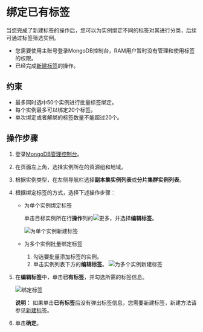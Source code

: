 # 绑定已有标签

当您完成了新建标签的操作后，您可以为实例绑定不同的标签对其进行分类，后续可通过标签筛选实例。

-   您需要使用主账号登录MongoDB控制台，RAM用户暂时没有管理和使用标签的权限。
-   已经完成[新建标签](/intl.zh-CN/用户指南/标签管理/新建标签.md)的操作。

## 约束

-   最多同时选中50个实例进行批量标签绑定。
-   每个实例最多可以绑定20个标签。
-   单次绑定或者解绑的标签数量不能超过20个。

## 操作步骤

1.  登录[MongoDB管理控制台](https://mongodb.console.aliyun.com/)。

2.  在页面左上角，选择实例所在的资源组和地域。

3.  根据实例类型，在左侧导航栏选择**副本集实例列表**或**分片集群实例列表**。

4.  根据绑定标签的方式，选择下述操作步骤：

    -   为单个实例绑定标签

        单击目标实例所在行**操作**列的![更多](https://static-aliyun-doc.oss-accelerate.aliyuncs.com/assets/img/zh-CN/7156819951/p13851.png)，并选择**编辑标签**。

        ![为单个实例新建标签](https://static-aliyun-doc.oss-accelerate.aliyuncs.com/assets/img/zh-CN/9219383261/p67128.png)

    -   为多个实例批量绑定标签

        1.  勾选要批量添加标签的实例。
        2.  单击实例列表下方的**编辑标签**。
        ![为多个实例新建标签](https://static-aliyun-doc.oss-accelerate.aliyuncs.com/assets/img/zh-CN/9219383261/p67129.png)

5.  在**编辑标签**中，单击**已有标签**，并勾选所需的标签信息。

    ![绑定标签](https://static-aliyun-doc.oss-accelerate.aliyuncs.com/assets/img/zh-CN/6219383261/p67526.png)

    **说明：** 如果单击**已有标签**后没有弹出标签信息，您需要新建标签，新建方法请参见[新建标签](/intl.zh-CN/用户指南/标签管理/新建标签.md)。

6.  单击**确定**。


